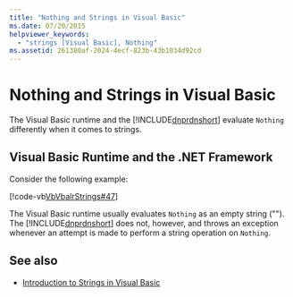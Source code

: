 ```yaml
---
title: "Nothing and Strings in Visual Basic"
ms.date: 07/20/2015
helpviewer_keywords: 
  - "strings [Visual Basic], Nothing"
ms.assetid: 261380af-2024-4ecf-823b-43b1034d92cd
---
```

# Nothing and Strings in Visual Basic
The Visual Basic runtime and the [!INCLUDE[dnprdnshort](~/includes/dnprdnshort-md.md)] evaluate `Nothing` differently when it comes to strings.  
  
## Visual Basic Runtime and the .NET Framework  
 Consider the following example:  
  
 [!code-vb[VbVbalrStrings#47](~/samples/snippets/visualbasic/VS_Snippets_VBCSharp/VbVbalrStrings/VB/Class2.vb#47)]  
  
 The Visual Basic runtime usually evaluates `Nothing` as an empty string (""). The [!INCLUDE[dnprdnshort](~/includes/dnprdnshort-md.md)] does not, however, and throws an exception whenever an attempt is made to perform a string operation on `Nothing`.  
  
## See also
- [Introduction to Strings in Visual Basic](../../../../visual-basic/programming-guide/language-features/strings/introduction-to-strings.md)
